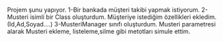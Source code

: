 Projem şunu yapıyor.
1-Bir bankada müşteri takibi yapmak istiyorum.
2-Musteri isimli bir Class oluşturdum. Müşteriye istediğim özellikleri ekledim. (Id,Ad,Soyad....)
3-MusteriManager sınıfı oluşturdum. Musteri parametresi alarak Musteri ekleme, listeleme,silme gibi metotları simule ettim.
